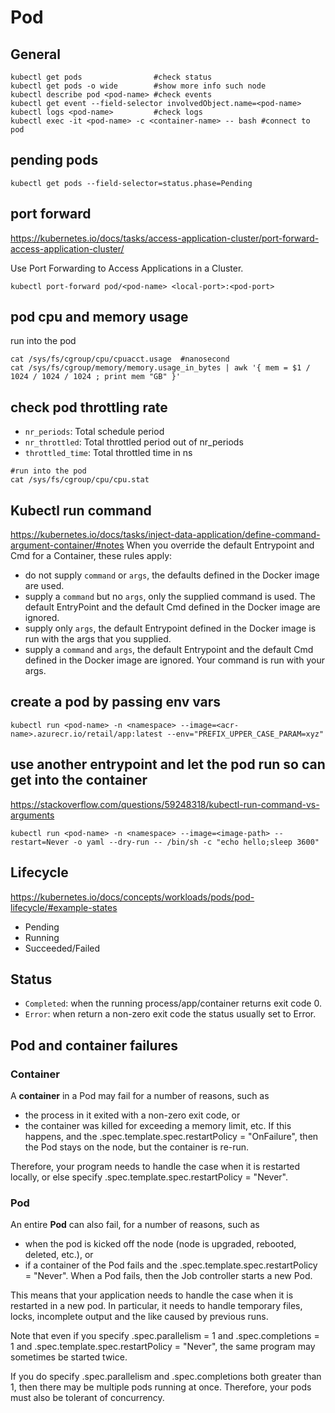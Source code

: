 # Pod

## General
```
kubectl get pods                #check status
kubectl get pods -o wide        #show more info such node
kubectl describe pod <pod-name> #check events
kubectl get event --field-selector involvedObject.name=<pod-name>
kubectl logs <pod-name>         #check logs
kubectl exec -it <pod-name> -c <container-name> -- bash #connect to pod
```

## pending pods
```
kubectl get pods --field-selector=status.phase=Pending
```

## port forward
https://kubernetes.io/docs/tasks/access-application-cluster/port-forward-access-application-cluster/

Use Port Forwarding to Access Applications in a Cluster.
```
kubectl port-forward pod/<pod-name> <local-port>:<pod-port>
```

## pod cpu and memory usage
run into the pod
```
cat /sys/fs/cgroup/cpu/cpuacct.usage  #nanosecond
cat /sys/fs/cgroup/memory/memory.usage_in_bytes | awk '{ mem = $1 / 1024 / 1024 / 1024 ; print mem "GB" }'
```

## check pod throttling rate
- `nr_periods`: Total schedule period
- `nr_throttled`: Total throttled period out of nr_periods
- `throttled_time`: Total throttled time in ns
```
#run into the pod
cat /sys/fs/cgroup/cpu/cpu.stat
```

## Kubectl run command
https://kubernetes.io/docs/tasks/inject-data-application/define-command-argument-container/#notes
When you override the default Entrypoint and Cmd for a Container, these rules apply:
- do not supply `command` or `args`, the defaults defined in the Docker image are used.
- supply a `command` but no `args`, only the supplied command is used. The default EntryPoint and the default Cmd defined in the Docker image are ignored.
- supply only `args`, the default Entrypoint defined in the Docker image is run with the args that you supplied.
- supply a `command` and `args`, the default Entrypoint and the default Cmd defined in the Docker image are ignored. Your command is run with your args.

## create a pod by passing env vars
```
kubectl run <pod-name> -n <namespace> --image=<acr-name>.azurecr.io/retail/app:latest --env="PREFIX_UPPER_CASE_PARAM=xyz"
```

## use another entrypoint and let the pod run so can get into the container
https://stackoverflow.com/questions/59248318/kubectl-run-command-vs-arguments
```
kubectl run <pod-name> -n <namespace> --image=<image-path> --restart=Never -o yaml --dry-run -- /bin/sh -c "echo hello;sleep 3600"
```

## Lifecycle
https://kubernetes.io/docs/concepts/workloads/pods/pod-lifecycle/#example-states

- Pending
- Running
- Succeeded/Failed

## Status
- `Completed`: when the running process/app/container returns exit code 0.
- `Error`: when return a non-zero exit code the status usually set to Error.

## Pod and container failures
### Container
A **container** in a Pod may fail for a number of reasons, such as 
- the process in it exited with a non-zero exit code, or 
- the container was killed for exceeding a memory limit, etc. 
If this happens, and the .spec.template.spec.restartPolicy = "OnFailure", then the Pod stays on the node, but the container is re-run. 

Therefore, your program needs to handle the case when it is restarted locally, or else specify .spec.template.spec.restartPolicy = "Never".

### Pod
An entire **Pod** can also fail, for a number of reasons, such as 
- when the pod is kicked off the node (node is upgraded, rebooted, deleted, etc.), or 
- if a container of the Pod fails and the .spec.template.spec.restartPolicy = "Never". 
When a Pod fails, then the Job controller starts a new Pod. 

This means that your application needs to handle the case when it is restarted in a new pod. In particular, it needs to handle temporary files, locks, incomplete output and the like caused by previous runs.

Note that even if you specify .spec.parallelism = 1 and .spec.completions = 1 and .spec.template.spec.restartPolicy = "Never", the same program may sometimes be started twice.

If you do specify .spec.parallelism and .spec.completions both greater than 1, then there may be multiple pods running at once. Therefore, your pods must also be tolerant of concurrency.
